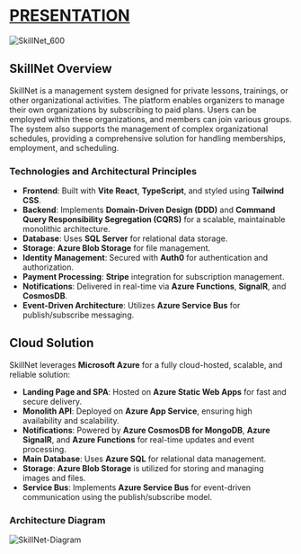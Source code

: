 # [PRESENTATION](https://www.canva.com/design/DAGXUFnhhi0/Nz4IXnLEsHSbGDPfrACTJA/edit?utm_content=DAGXUFnhhi0&utm_campaign=designshare&utm_medium=link2&utm_source=sharebutton)


![SkillNet_600](https://github.com/user-attachments/assets/beb41224-92c6-48d8-a0cd-a23cc6178eaf)

## SkillNet Overview
SkillNet is a management system designed for private lessons, trainings, or other organizational activities. The platform enables organizers to manage their own organizations by subscribing to paid plans. Users can be employed within these organizations, and members can join various groups. The system also supports the management of complex organizational schedules, providing a comprehensive solution for handling memberships, employment, and scheduling.

### Technologies and Architectural Principles

- **Frontend**: Built with **Vite React**, **TypeScript**, and styled using **Tailwind CSS**.
- **Backend**: Implements **Domain-Driven Design (DDD)** and **Command Query Responsibility Segregation (CQRS)** for a scalable, maintainable monolithic architecture.
- **Database**: Uses **SQL Server** for relational data storage.
- **Storage**: **Azure Blob Storage** for file management.
- **Identity Management**: Secured with **Auth0** for authentication and authorization.
- **Payment Processing**: **Stripe** integration for subscription management.
- **Notifications**: Delivered in real-time via **Azure Functions**, **SignalR**, and **CosmosDB**.
- **Event-Driven Architecture**: Utilizes **Azure Service Bus** for publish/subscribe messaging.

## Cloud Solution

SkillNet leverages **Microsoft Azure** for a fully cloud-hosted, scalable, and reliable solution:

- **Landing Page and SPA**: Hosted on **Azure Static Web Apps** for fast and secure delivery.
- **Monolith API**: Deployed on **Azure App Service**, ensuring high availability and scalability.
- **Notifications**: Powered by **Azure CosmosDB for MongoDB**, **Azure SignalR**, and **Azure Functions** for real-time updates and event processing.
- **Main Database**: Uses **Azure SQL** for relational data management.
- **Storage**: **Azure Blob Storage** is utilized for storing and managing images and files.
- **Service Bus**: Implements **Azure Service Bus** for event-driven communication using the publish/subscribe model.

### Architecture Diagram

![SkillNet-Diagram](https://github.com/user-attachments/assets/5e5a7d94-1d8b-4efe-929f-7c0702b07277)
